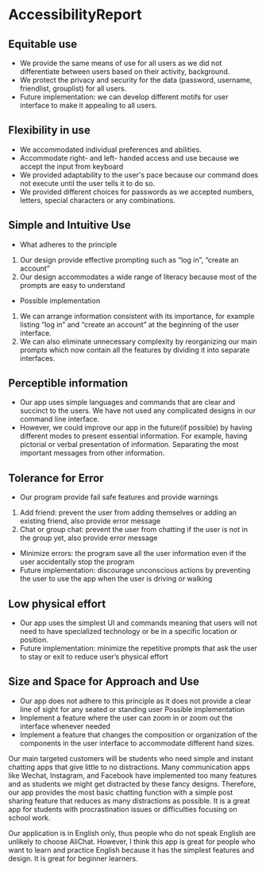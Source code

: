 # AccessibilityReport

## Equitable use
* We provide the same means of use for all users as we did not differentiate between users based on their activity, background.
* We protect the privacy and security for the data (password, username, friendlist, grouplist) for all users.
* Future implementation: we can develop different motifs for user interface to make it appealing to all users. 

## Flexibility in use
* We accommodated individual preferences and abilities.
* Accommodate right- and left- handed access and use because we accept the input from keyboard
* We provided adaptability to the user's pace because our command does not execute until the user tells it to do so.
* We provided different choices for passwords as we accepted numbers, letters, special characters or any combinations.

## Simple and Intuitive Use
* What adheres to the principle
1) Our design provide effective prompting such as “log in”, “create an account”
2) Our design accommodates a wide range of literacy because most of the prompts are easy to understand
* Possible implementation
1) We can arrange information consistent with its importance, for example listing “log in” and “create an account” at the beginning of the user interface.
2) We can also eliminate unnecessary complexity by reorganizing our main prompts which now contain all the features by dividing it into separate interfaces. 

## Perceptible information
* Our app uses simple languages and commands that are clear and succinct to the users. We have not used any complicated designs in our command line interface.
* However, we could improve our app in the future(if possible) by having different modes to present essential information. For example, having pictorial or verbal presentation of information. Separating the most important messages from other information. 

## Tolerance for Error
* Our program provide fail safe features and provide warnings
1) Add friend: prevent the user from adding themselves or adding an existing friend, also provide error message
2) Chat or group chat: prevent the user from chatting if the user is not in the group yet, also provide error message
* Minimize errors: the program save all the user information even if the user accidentally stop the program
* Future implementation: discourage unconscious actions by preventing the user to use the app when the user is driving or walking

## Low physical effort
* Our app uses the simplest UI and commands meaning that users will not need to have specialized technology or be in a specific location or position. 
* Future implementation: minimize the repetitive prompts that ask the user to stay or exit to reduce user’s physical effort

## Size and Space for Approach and Use
* Our app does not adhere to this principle as it does not provide a clear line of sight for any seated or standing user
Possible implementation
* Implement a feature where the user can zoom in or zoom out the interface whenever needed
* Implement a feature that changes the composition or organization of the components in the user interface to accommodate different hand sizes.
 
Our main targeted customers will be students who need simple and instant chatting apps that give little to no distractions. Many communication apps like Wechat, Instagram, and Facebook have implemented too many features and as students we might get distracted by these fancy designs. Therefore, our app provides the most basic chatting function with a simple post sharing feature that reduces as many distractions as possible. It is a great app for students with procrastination issues or difficulties focusing on school work. 

Our application is in English only, thus people who do not speak English are unlikely to choose AliChat. However, I think this app is great for people who want to learn and practice English because it has the simplest features and design. It is great for beginner learners.

